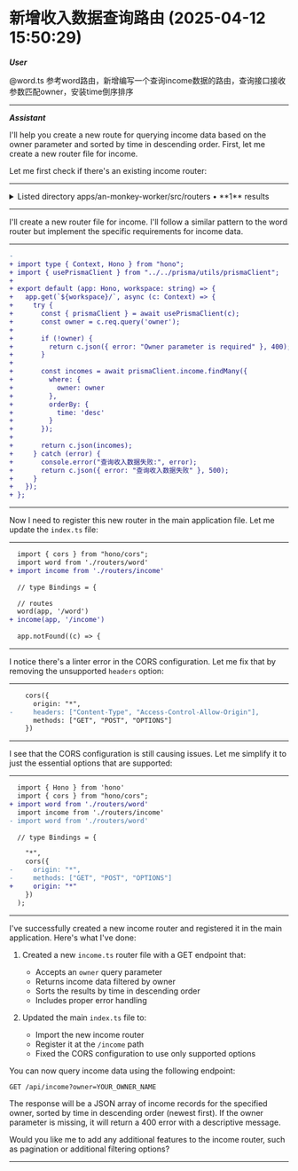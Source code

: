 <!-- Generated by SpecStory -->

# 新增收入数据查询路由 (2025-04-12 15:50:29)

_**User**_

@word.ts 参考word路由，新增编写一个查询income数据的路由，查询接口接收参数匹配owner，安装time倒序排序

---

_**Assistant**_

I'll help you create a new route for querying income data based on the owner parameter and sorted by time in descending order. First, let me create a new router file for income.

Let me first check if there's an existing income router:


---

<details>
            <summary>Listed directory apps/an-monkey-worker/src/routers • **1** results</summary>
        
| Name |
|-------|
| 📄 `word.ts` |

</details>

---

I'll create a new router file for income. I'll follow a similar pattern to the word router but implement the specific requirements for income data.



---

```diff
- 
+ import type { Context, Hono } from "hono";
+ import { usePrismaClient } from "../../prisma/utils/prismaClient";
+ 
+ export default (app: Hono, workspace: string) => {
+   app.get(`${workspace}/`, async (c: Context) => {
+     try {
+       const { prismaClient } = await usePrismaClient(c);
+       const owner = c.req.query('owner');
+ 
+       if (!owner) {
+         return c.json({ error: "Owner parameter is required" }, 400);
+       }
+ 
+       const incomes = await prismaClient.income.findMany({
+         where: {
+           owner: owner
+         },
+         orderBy: {
+           time: 'desc'
+         }
+       });
+ 
+       return c.json(incomes);
+     } catch (error) {
+       console.error("查询收入数据失败:", error);
+       return c.json({ error: "查询收入数据失败" }, 500);
+     }
+   });
+ }; 
```

---

Now I need to register this new router in the main application file. Let me update the `index.ts` file:



---

```diff
  import { cors } from "hono/cors";
  import word from './routers/word'
+ import income from './routers/income'
  
  // type Bindings = {
```

```diff
  // routes
  word(app, '/word')
+ income(app, '/income')
  
  app.notFound((c) => {
```

---

I notice there's a linter error in the CORS configuration. Let me fix that by removing the unsupported `headers` option:




---

```diff
    cors({
      origin: "*",
-     headers: ["Content-Type", "Access-Control-Allow-Origin"],
      methods: ["GET", "POST", "OPTIONS"]
    })
```

---

I see that the CORS configuration is still causing issues. Let me simplify it to just the essential options that are supported:




---

```diff
  import { Hono } from 'hono'
  import { cors } from "hono/cors";
+ import word from './routers/word'
  import income from './routers/income'
- import word from './routers/word'
  
  // type Bindings = {
```

```diff
    "*",
    cors({
-     origin: "*",
-     methods: ["GET", "POST", "OPTIONS"]
+     origin: "*"
    })
  );
```

---

I've successfully created a new income router and registered it in the main application. Here's what I've done:

1. Created a new `income.ts` router file with a GET endpoint that:
   - Accepts an `owner` query parameter
   - Returns income data filtered by owner
   - Sorts the results by time in descending order
   - Includes proper error handling

2. Updated the main `index.ts` file to:
   - Import the new income router
   - Register it at the `/income` path
   - Fixed the CORS configuration to use only supported options

You can now query income data using the following endpoint:
```
GET /api/income?owner=YOUR_OWNER_NAME
```

The response will be a JSON array of income records for the specified owner, sorted by time in descending order (newest first). If the owner parameter is missing, it will return a 400 error with a descriptive message.

Would you like me to add any additional features to the income router, such as pagination or additional filtering options?

---

